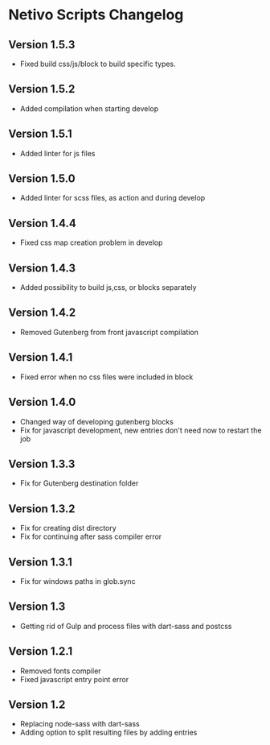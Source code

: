 # Netivo Scripts Changelog

## Version 1.5.3
- Fixed build css/js/block to build specific types. 

## Version 1.5.2
- Added compilation when starting develop

## Version 1.5.1
- Added linter for js files

## Version 1.5.0
- Added linter for scss files, as action and during develop

## Version 1.4.4
- Fixed css map creation problem in develop

## Version 1.4.3
- Added possibility to build js,css, or blocks separately

## Version 1.4.2 
- Removed Gutenberg from front javascript compilation

## Version 1.4.1
- Fixed error when no css files were included in block

## Version 1.4.0
- Changed way of developing gutenberg blocks
- Fix for javascript development, new entries don't need now to restart the job

## Version 1.3.3
- Fix for Gutenberg destination folder

## Version 1.3.2
- Fix for creating dist directory
- Fix for continuing after sass compiler error

## Version 1.3.1
- Fix for windows paths in glob.sync

## Version 1.3
- Getting rid of Gulp and process files with dart-sass and postcss

## Version 1.2.1
- Removed fonts compiler
- Fixed javascript entry point error

## Version 1.2
- Replacing node-sass with dart-sass
- Adding option to split resulting files by adding entries